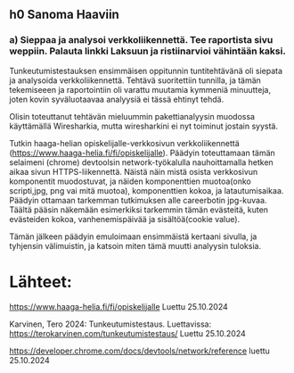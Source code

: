 ## h0 Sanoma Haaviin

### a) Sieppaa ja analysoi verkkoliikennettä. Tee raportista sivu weppiin. Palauta linkki Laksuun ja ristiinarvioi vähintään kaksi.

Tunkeutumistestauksen ensimmäisen oppitunnin tuntitehtävänä oli siepata ja analysoida verkkoliikennettä.
Tehtävä suoritettiin tunnilla, ja tämän tekemiseeen ja raportointiin oli varattu muutamia kymmeniä minuutteja, joten kovin syväluotaavaa analyysiä ei tässä ehtinyt tehdä.

Olisin toteuttanut tehtävän mieluummin pakettianalyysin muodossa käyttämällä Wiresharkia, mutta wiresharkini ei nyt toiminut jostain syystä.

Tutkin haaga-helian opiskelijalle-verkkosivun verkkoliikennettä (https://www.haaga-helia.fi/fi/opiskelijalle).
Päädyin toteuttamaan tämän selaimeni (chrome) devtoolsin network-työkalulla nauhoittamalla hetken aikaa sivun HTTPS-liikennettä.
Näistä näin mistä osista verkkosivun komponentit muodostuvat, ja näiden komponenttien muotoa(onko scripti,jpg, png vai mitä muotoa), komponenttien kokoa, ja latautumisaikaa.
Päädyin ottamaan tarkemman tutkimuksen alle careerbotin jpg-kuvaa.
Täältä pääsin näkemään esimerkiksi tarkemmin tämän evästeitä, kuten evästeiden kokoa, vanhenemispäivää ja sisältöä(cookie value).

Tämän jälkeen päädyin emuloimaan ensimmäistä kertaani sivulla, ja tyhjensin välimuistin, ja katsoin miten tämä muutti analyysin tuloksia.



# Lähteet:

https://www.haaga-helia.fi/fi/opiskelijalle Luettu 25.10.2024

Karvinen, Tero 2024: Tunkeutumistestaus. Luettavissa:
https://terokarvinen.com/tunkeutumistestaus/ Luettu 25.10.2024

https://developer.chrome.com/docs/devtools/network/reference luettu 25.10.2024
